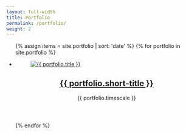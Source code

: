 ```yaml
---
layout: full-width
title: Portfolio
permalink: /portfolio/
weight: 2
---
```


<ul class="gallery grid-row">
  {% assign items = site.portfolio | sort: 'date' %}
  {% for portfolio in site.portfolio %}
    <li class="column-third">
      <article>
        <figure><a class="post-link" href="{{ portfolio.url | prepend: site.baseurl }}"><img src="/images/{{ portfolio.image_project }}/{{ portfolio.main_image }}.jpg" alt="{{ portfolio.title }}"/></a></figure>
        <header>
          <h2><a class="post-link" href="{{ portfolio.url | prepend: site.baseurl }}">{{ portfolio.short-title }}</a></h2>
          <p class="text-muted">{{ portfolio.timescale }}</p>
        </header>
      </article>
    </li>
  {% endfor %}
</ul>
